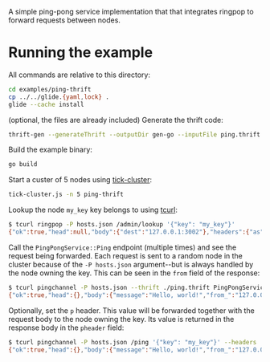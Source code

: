 A simple ping-pong service implementation that that integrates ringpop to forward requests between nodes.

# Running the example

All commands are relative to this directory:
```bash
cd examples/ping-thrift
cp ../../glide.{yaml,lock} .
glide --cache install
```

(optional, the files are already included) Generate the thrift code:
```bash
thrift-gen --generateThrift --outputDir gen-go --inputFile ping.thrift
```

Build the example binary:
```bash
go build
```

Start a custer of 5 nodes using [tick-cluster][1]:
```bash
tick-cluster.js -n 5 ping-thrift
```

Lookup the node `my_key` key belongs to using [tcurl][2]:
```bash
$ tcurl ringpop -P hosts.json /admin/lookup '{"key": "my_key"}'
{"ok":true,"head":null,"body":{"dest":"127.0.0.1:3002"},"headers":{"as":"json"},"trace":"7a612e506428cec2"}
```

Call the `PingPongService::Ping` endpoint (multiple times) and see the request being forwarded. Each request is sent to a random node in the cluster because of the `-P hosts.json` argument--but is always handled by the node owning the key. This can be seen in the `from` field of the response:
```bash
$ tcurl pingchannel -P hosts.json --thrift ./ping.thrift PingPongService::Ping '{"request": {"key": "my_key"}}'
{"ok":true,"head":{},"body":{"message":"Hello, world!","from_":"127.0.0.1:3002","pheader":""},"headers":{"as":"thrift"},"trace":"650cbf0656e215e2"}
```

Optionally, set the `p` header. This value will be forwarded together with the request body to the node owning the key. Its value is returned in the response body in the `pheader` field:
```bash
$ tcurl pingchannel -P hosts.json /ping '{"key": "my_key"}' --headers '{"p": "my_header"}'
{"ok":true,"head":{},"body":{"message":"Hello, world!","from_":"127.0.0.1:3002","pheader":"my_header"},"headers":{"as":"thrift"},"trace":"b5526f9625a88347"}
```

[1]:https://github.com/uber/ringpop-common/
[2]:https://github.com/uber/tcurl
